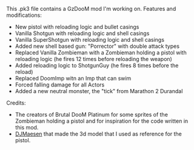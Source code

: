 This .pk3 file contains a GzDooM mod I'm working on.
Features and modifications:
* New pistol with reloading logic and bullet casings
* Vanilla Shotgun with reloading logic and shell casings
* Vanilla SuperShotgun with reloading logic and shell casings
* Added new shell based gun: "Porrector" with double attack types
* Replaced Vanilla Zombieman with a Zombieman holding a pistol with reloading logic (he fires 12 times before reloading the weapon)
* Added reloading logic to ShotgunGuy (he fires 8 times before the reload)
* Replaced DoomImp witn an Imp that can swim
* Forced falling damage for all Actors
* Added a new neutral monster, the "tick" from Marathon 2 Durandal

Credits:

* The creators of Brutal DooM Platinum for some sprites of the Zombieman holding a pistol and for inspiration for the code written in this mod.
* [DJMaesen](https://sketchfab.com/bumstrum) that made the 3d model that I used as reference for the pistol.
